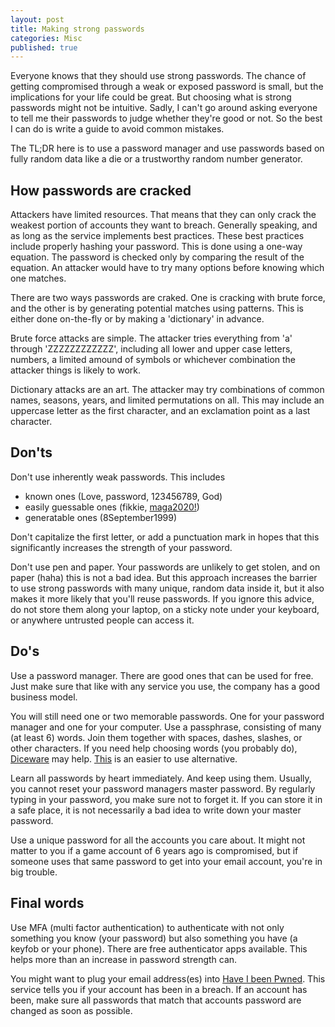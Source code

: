 ```yaml
---
layout: post
title: Making strong passwords
categories: Misc
published: true
---
```


Everyone knows that they should use strong passwords. The chance of getting compromised through a weak or exposed password is small, but the implications for your life could be great. But choosing what is strong passwords might not be intuitive. Sadly, I can't go around asking everyone to tell me their passwords to judge whether they're good or not. So the best I can do is write a guide to avoid common mistakes.

The TL;DR here is to use a password manager and use passwords based on fully random data like a die or a trustworthy random number generator.

## How passwords are cracked

Attackers have limited resources. That means that they can only crack the weakest portion of accounts they want to breach. Generally speaking, and as long as the service implements best practices. These best practices include properly hashing your password. This is done using a one-way equation. The password is checked only by comparing the result of the equation. An attacker would have to try many options before knowing which one matches.

There are two ways passwords are craked. One is cracking with brute force, and the other is by generating potential matches using patterns. This is either done on-the-fly or by making a 'dictionary' in advance.

Brute force attacks are simple. The attacker tries everything from 'a' through 'ZZZZZZZZZZZZ', including all lower and upper case letters, numbers, a limited amound of symbols or whichever combination the attacker things is likely to work.

Dictionary attacks are an art. The attacker may try combinations of common names, seasons, years, and limited permutations on all. This may include an uppercase letter as the first character, and an exclamation point as a last character.

## Don'ts

Don't use inherently weak passwords. This includes

- known ones (Love, password, 123456789, God)
- easily guessable ones (fikkie, [maga2020!](https://www.washingtonpost.com/world/2020/12/17/dutch-trump-twitter-password-hack/))
- generatable ones (8September1999)

Don't capitalize the first letter, or add a punctuation mark in hopes that this significantly increases the strength of your password.

Don't use pen and paper. Your passwords are unlikely to get stolen, and on paper (haha) this is not a bad idea. But this approach increases the barrier to use strong passwords with many unique, random data inside it, but it also makes it more likely that you'll reuse passwords. If you ignore this advice, do not store them along your laptop, on a sticky note under your keyboard, or anywhere untrusted people can access it.

## Do's

Use a password manager. There are good ones that can be used for free. Just make sure that like with any service you use, the company has a good business model.

You will still need one or two memorable passwords. One for your password manager and one for your computer. Use a passphrase, consisting of many (at least 6) words. Join them together with spaces, dashes, slashes, or other characters. If you need help choosing words (you probably do), [Diceware](https://theworld.com/~reinhold/diceware.html) may help. [This](https://www.rempe.us/diceware/#eff) is an easier to use alternative.

Learn all passwords by heart immediately. And keep using them. Usually, you cannot reset your password managers master password. By regularly typing in your password, you make sure not to forget it. If you can store it in a safe place, it is not necessarily a bad idea to write down your master password.

Use a unique password for all the accounts you care about. It might not matter to you if a game account of 6 years ago is compromised, but if someone uses that same password to get into your email account, you're in big trouble.

## Final words

Use MFA (multi factor authentication) to authenticate with not only something you know (your password) but also something you have (a keyfob or your phone). There are free authenticator apps available. This helps more than an increase in password strength can.

You might want to plug your email address(es) into [Have I been Pwned](https://haveibeenpwned.com/). This service tells you if your account has been in a breach. If an account has been, make sure all passwords that match that accounts password are changed as soon as possible.
